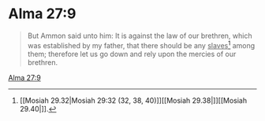 # Alma 27:9

> But Ammon said unto him: It is against the law of our brethren, which was established by my father, that there should be any <u>slaves</u>[^a] among them; therefore let us go down and rely upon the mercies of our brethren.

[Alma 27:9](https://www.churchofjesuschrist.org/study/scriptures/bofm/alma/27?lang=eng&id=p9#p9)


[^a]: [[Mosiah 29.32|Mosiah 29:32 (32, 38, 40)]][[Mosiah 29.38|]][[Mosiah 29.40|]].  
